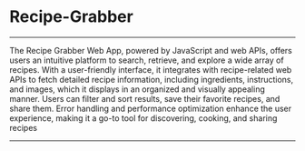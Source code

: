 # Recipe-Grabber
<hr>
The Recipe Grabber Web App, powered by JavaScript and web APIs, offers users an intuitive platform to search, retrieve, and explore a wide array of recipes. With a user-friendly interface, it integrates with recipe-related web APIs to fetch detailed recipe information, including ingredients, instructions, and images, which it displays in an organized and visually appealing manner. Users can filter and sort results, save their favorite recipes, and share them. Error handling and performance optimization enhance the user experience, making it a go-to tool for discovering, cooking, and sharing recipes
<hr>
